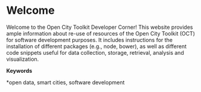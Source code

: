 # Welcome

Welcome to the Open City Toolkit Developer Corner!  This website provides ample information about re-use of resources of the Open City Toolkit (OCT) for software development purposes. It includes instructions for the installation of different packages (e.g., node, bower), as well as different code snippets useful for data collection, storage, retrieval, analysis and visualization. 

**Keywords**

*open data, smart cities, software development
